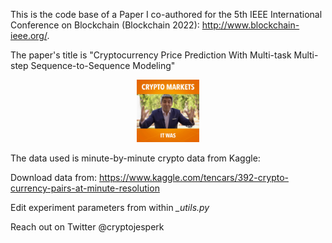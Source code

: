 This is the code base of a Paper I co-authored for the 5th IEEE International Conference on Blockchain (Blockchain 2022): http://www.blockchain-ieee.org/.

The paper's title is "Cryptocurrency Price Prediction With Multi-task Multi-step Sequence-to-Sequence Modeling"

<p align="center">
  <img src="./rollercoaster.gif" width="100" height="100" />
</p>


The data used is minute-by-minute crypto data from Kaggle:

  Download data from: https://www.kaggle.com/tencars/392-crypto-currency-pairs-at-minute-resolution

Edit experiment parameters from within *_utils.py*

Reach out on Twitter @cryptojesperk

